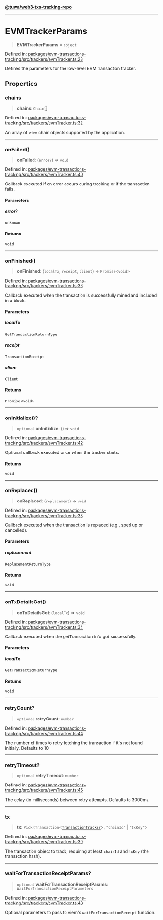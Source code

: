 [**@tuwa/web3-txs-tracking-repo**](../../../README.md)

***

# EVMTrackerParams

> **EVMTrackerParams** = `object`

Defined in: [packages/evm-transactions-tracking/src/trackers/evmTracker.ts:28](https://github.com/TuwaIO/web3-transactions-tracking/blob/c87bb81c0dc080f98f542d784eb666c2213977c9/packages/evm-transactions-tracking/src/trackers/evmTracker.ts#L28)

Defines the parameters for the low-level EVM transaction tracker.

## Properties

### chains

> **chains**: `Chain`[]

Defined in: [packages/evm-transactions-tracking/src/trackers/evmTracker.ts:32](https://github.com/TuwaIO/web3-transactions-tracking/blob/c87bb81c0dc080f98f542d784eb666c2213977c9/packages/evm-transactions-tracking/src/trackers/evmTracker.ts#L32)

An array of `viem` chain objects supported by the application.

***

### onFailed()

> **onFailed**: (`error?`) => `void`

Defined in: [packages/evm-transactions-tracking/src/trackers/evmTracker.ts:40](https://github.com/TuwaIO/web3-transactions-tracking/blob/c87bb81c0dc080f98f542d784eb666c2213977c9/packages/evm-transactions-tracking/src/trackers/evmTracker.ts#L40)

Callback executed if an error occurs during tracking or if the transaction fails.

#### Parameters

##### error?

`unknown`

#### Returns

`void`

***

### onFinished()

> **onFinished**: (`localTx`, `receipt`, `client`) => `Promise`\<`void`\>

Defined in: [packages/evm-transactions-tracking/src/trackers/evmTracker.ts:36](https://github.com/TuwaIO/web3-transactions-tracking/blob/c87bb81c0dc080f98f542d784eb666c2213977c9/packages/evm-transactions-tracking/src/trackers/evmTracker.ts#L36)

Callback executed when the transaction is successfully mined and included in a block.

#### Parameters

##### localTx

`GetTransactionReturnType`

##### receipt

`TransactionReceipt`

##### client

`Client`

#### Returns

`Promise`\<`void`\>

***

### onInitialize()?

> `optional` **onInitialize**: () => `void`

Defined in: [packages/evm-transactions-tracking/src/trackers/evmTracker.ts:42](https://github.com/TuwaIO/web3-transactions-tracking/blob/c87bb81c0dc080f98f542d784eb666c2213977c9/packages/evm-transactions-tracking/src/trackers/evmTracker.ts#L42)

Optional callback executed once when the tracker starts.

#### Returns

`void`

***

### onReplaced()

> **onReplaced**: (`replacement`) => `void`

Defined in: [packages/evm-transactions-tracking/src/trackers/evmTracker.ts:38](https://github.com/TuwaIO/web3-transactions-tracking/blob/c87bb81c0dc080f98f542d784eb666c2213977c9/packages/evm-transactions-tracking/src/trackers/evmTracker.ts#L38)

Callback executed when the transaction is replaced (e.g., sped up or cancelled).

#### Parameters

##### replacement

`ReplacementReturnType`

#### Returns

`void`

***

### onTxDetailsGot()

> **onTxDetailsGot**: (`localTx`) => `void`

Defined in: [packages/evm-transactions-tracking/src/trackers/evmTracker.ts:34](https://github.com/TuwaIO/web3-transactions-tracking/blob/c87bb81c0dc080f98f542d784eb666c2213977c9/packages/evm-transactions-tracking/src/trackers/evmTracker.ts#L34)

Callback executed when the getTransaction info got successfully.

#### Parameters

##### localTx

`GetTransactionReturnType`

#### Returns

`void`

***

### retryCount?

> `optional` **retryCount**: `number`

Defined in: [packages/evm-transactions-tracking/src/trackers/evmTracker.ts:44](https://github.com/TuwaIO/web3-transactions-tracking/blob/c87bb81c0dc080f98f542d784eb666c2213977c9/packages/evm-transactions-tracking/src/trackers/evmTracker.ts#L44)

The number of times to retry fetching the transaction if it's not found initially. Defaults to 10.

***

### retryTimeout?

> `optional` **retryTimeout**: `number`

Defined in: [packages/evm-transactions-tracking/src/trackers/evmTracker.ts:46](https://github.com/TuwaIO/web3-transactions-tracking/blob/c87bb81c0dc080f98f542d784eb666c2213977c9/packages/evm-transactions-tracking/src/trackers/evmTracker.ts#L46)

The delay (in milliseconds) between retry attempts. Defaults to 3000ms.

***

### tx

> **tx**: `Pick`\<`Transaction`\<[`TransactionTracker`](../enumerations/TransactionTracker.md)\>, `"chainId"` \| `"txKey"`\>

Defined in: [packages/evm-transactions-tracking/src/trackers/evmTracker.ts:30](https://github.com/TuwaIO/web3-transactions-tracking/blob/c87bb81c0dc080f98f542d784eb666c2213977c9/packages/evm-transactions-tracking/src/trackers/evmTracker.ts#L30)

The transaction object to track, requiring at least `chainId` and `txKey` (the transaction hash).

***

### waitForTransactionReceiptParams?

> `optional` **waitForTransactionReceiptParams**: `WaitForTransactionReceiptParameters`

Defined in: [packages/evm-transactions-tracking/src/trackers/evmTracker.ts:48](https://github.com/TuwaIO/web3-transactions-tracking/blob/c87bb81c0dc080f98f542d784eb666c2213977c9/packages/evm-transactions-tracking/src/trackers/evmTracker.ts#L48)

Optional parameters to pass to viem's `waitForTransactionReceipt` function.
